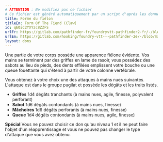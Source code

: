 ```yaml
---
# ATTENTION : Ne modifiez pas ce fichier
# Ce fichier est généré automatiquement par un script d'après les données du module Foundry VTT officiel et de sa traduction
title: Forme du fiélon
titleEn: Form Of The Fiend (Claw)
id: qEOiC2YXYzc8ZZFS
urlFr: https://gitlab.com/pathfinder-fr/foundryvtt-pathfinder2-fr/-/blob/master/data/feats/qEOiC2YXYzc8ZZFS.htm
urlEn: https://gitlab.com/hooking/foundry-vtt---pathfinder-2e/-/blob/master/packs/data/feats.db/form-of-the-fiend-claw.json
layout: dons
---
```

Une partie de votre corps possède une apparence fiélone évidente. Vos mains se terminent par des griffes en lame de rasoir, vous possédez des sabots au lieu de pieds, des dents effilées emplissent votre bouche ou une queue fouettante qui s'étend à partir de votre colonne vertébrale.

Vous obtenez à votre choix une des attaques à mains nues suivantes. L'attaque est dans le groupe pugilat et possède les dégâts et les traits listés.

- **Griffes** 1d4 dégâts tranchants (à mains nues, agile, finesse, polyvalent perforant)
- **Sabot** 1d6 dégâts contondants (à mains nues, finesse)
- **Mâchoires** 1d6 dégâts perforants (à mains nues, finesse)
- **Queue** 1d4 dégâts contondants (à mains nues, agile, finesse)

**Spécial** Vous ne pouvez choisir ce don qu'au niveau 1 et il ne peut faire l'objet d'un réapprentissage et vous ne pouvez pas changer le type d'attaque que vous avez obtenu.
